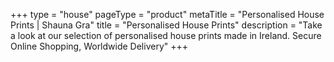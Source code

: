 +++
type = "house"
pageType = "product"
metaTitle = "Personalised House Prints | Shauna Gra"
title = "Personalised House Prints"
description = "Take a look at our selection of personalised house prints made in Ireland. Secure Online Shopping, Worldwide Delivery"
+++